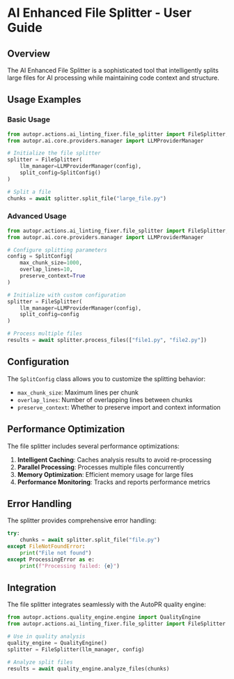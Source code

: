 # AI Enhanced File Splitter - User Guide

## Overview

The AI Enhanced File Splitter is a sophisticated tool that intelligently splits large files for AI processing while maintaining code context and structure.

## Usage Examples

### Basic Usage

```python
from autopr.actions.ai_linting_fixer.file_splitter import FileSplitter, SplitConfig
from autopr.ai.core.providers.manager import LLMProviderManager

# Initialize the file splitter
splitter = FileSplitter(
    llm_manager=LLMProviderManager(config),
    split_config=SplitConfig()
)

# Split a file
chunks = await splitter.split_file("large_file.py")
```

### Advanced Usage

```python
from autopr.actions.ai_linting_fixer.file_splitter import FileSplitter, SplitConfig
from autopr.ai.core.providers.manager import LLMProviderManager

# Configure splitting parameters
config = SplitConfig(
    max_chunk_size=1000,
    overlap_lines=10,
    preserve_context=True
)

# Initialize with custom configuration
splitter = FileSplitter(
    llm_manager=LLMProviderManager(config),
    split_config=config
)

# Process multiple files
results = await splitter.process_files(["file1.py", "file2.py"])
```

## Configuration

The `SplitConfig` class allows you to customize the splitting behavior:

- `max_chunk_size`: Maximum lines per chunk
- `overlap_lines`: Number of overlapping lines between chunks
- `preserve_context`: Whether to preserve import and context information

## Performance Optimization

The file splitter includes several performance optimizations:

1. **Intelligent Caching**: Caches analysis results to avoid re-processing
2. **Parallel Processing**: Processes multiple files concurrently
3. **Memory Optimization**: Efficient memory usage for large files
4. **Performance Monitoring**: Tracks and reports performance metrics

## Error Handling

The splitter provides comprehensive error handling:

```python
try:
    chunks = await splitter.split_file("file.py")
except FileNotFoundError:
    print("File not found")
except ProcessingError as e:
    print(f"Processing failed: {e}")
```

## Integration

The file splitter integrates seamlessly with the AutoPR quality engine:

```python
from autopr.actions.quality_engine.engine import QualityEngine
from autopr.actions.ai_linting_fixer.file_splitter import FileSplitter

# Use in quality analysis
quality_engine = QualityEngine()
splitter = FileSplitter(llm_manager, config)

# Analyze split files
results = await quality_engine.analyze_files(chunks)
```
